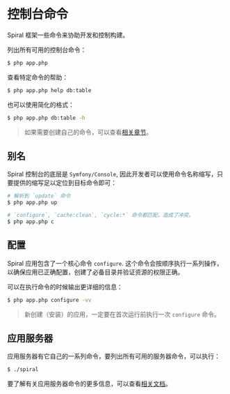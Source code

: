# 控制台命令

Spiral 框架一些命令来协助开发和控制构建。

列出所有可用的控制台命令：

```bash
$ php app.php
```

查看特定命令的帮助：

```bash
$ php app.php help db:table
```

也可以使用简化的格式：

```bash
$ php app.php db:table -h
```

> 如果需要创建自己的命令，可以查看[相关章节](/zh_CN/console/commands.md)。

## 别名

Spiral 控制台的底层是 `Symfony/Console`, 因此开发者可以使用命令名称缩写，只要提供的缩写足以定位到目标命令即可：

```bash
# 解析到 `update` 命令
$ php app.php up 

# `configure`, `cache:clean`, `cycle:*` 命令都匹配，造成了冲突。
$ php app.php c
```

## 配置

Spiral 应用包含了一个核心命令 `configure`. 这个命令会按顺序执行一系列操作，以确保应用已正确配置，创建了必备目录并验证资源的权限正确。

可以在执行命令的时候输出更详细的信息：

```bash
$ php app.php configure -vv
```

> 新创建（安装）的应用，一定要在首次运行前执行一次 `configure` 命令。

## 应用服务器

应用服务器有它自己的一系列命令，要列出所有可用的服务器命令，可以执行：

```bash
$ ./spiral
```

要了解有关应用服务器命令的更多信息，可以查看[相关文档](https://roadrunner.dev/docs/beep-beep-cli)。
